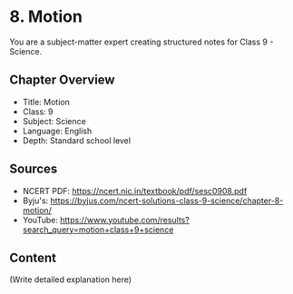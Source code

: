 # 8. Motion

You are a subject-matter expert creating structured notes for Class 9 - Science.

## Chapter Overview
- Title: Motion
- Class: 9
- Subject: Science
- Language: English
- Depth: Standard school level

## Sources
- NCERT PDF: https://ncert.nic.in/textbook/pdf/sesc0908.pdf
- Byju's: https://byjus.com/ncert-solutions-class-9-science/chapter-8-motion/
- YouTube: https://www.youtube.com/results?search_query=motion+class+9+science

## Content
(Write detailed explanation here)
